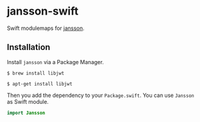 # jansson-swift

Swift modulemaps for [jansson](https://github.com/akheron/jansson).

## Installation

Install `jansson` via a Package Manager.

```
$ brew install libjwt
```

```
$ apt-get install libjwt
```

Then you add the dependency to your `Package.swift`.
You can use `Jansson` as Swift module.


```swift
import Jansson
```
